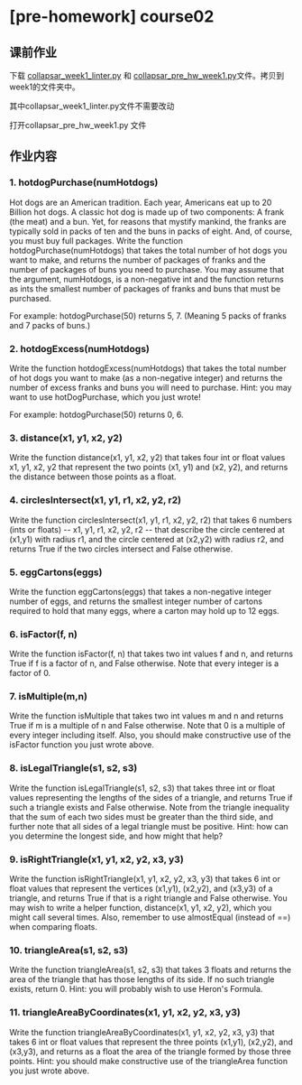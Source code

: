 # [pre-homework] course02 

## 课前作业

下载 [collapsar_week1_linter.py](http://ossp.pengjunjie.com/collapsar_week1_linter.py) 和 [collapsar_pre_hw_week1.py](http://ossp.pengjunjie.com/collapsar_pre_hw_week1.py)文件。拷贝到week1的文件夹中。

其中collapsar_week1_linter.py文件不需要改动

打开collapsar_pre_hw_week1.py 文件


## 作业内容

### 1. hotdogPurchase(numHotdogs) 
Hot dogs are an American tradition. Each year, Americans eat up to 20 Billion hot dogs. A classic hot dog is made up of two components: A frank (the meat) and a bun. Yet, for reasons that mystify mankind, the franks are typically sold in packs of ten and the buns in packs of eight. And, of course, you must buy full packages. Write the function hotdogPurchase(numHotdogs) that takes the total number of hot dogs you want to make, and returns the number of packages of franks and the number of packages of buns you need to purchase. You may assume that the argument, numHotdogs, is a non-negative int and the function returns as ints the smallest number of packages of franks and buns that must be purchased.

For example:
  hotdogPurchase(50) returns 5, 7. (Meaning 5 packs of franks and 7 packs of buns.)


### 2. hotdogExcess(numHotdogs)
Write the function hotdogExcess(numHotdogs) that takes the total number of hot dogs you want to make (as a non-negative integer) and returns the number of excess franks and buns you will need to purchase. Hint: you may want to use hotDogPurchase, which you just wrote!

For example:
  hotdogPurchase(50) returns 0, 6.
  
### 3. distance(x1, y1, x2, y2)
Write the function distance(x1, y1, x2, y2) that takes four int or float values x1, y1, x2, y2 that represent the two points (x1, y1) and (x2, y2), and returns the distance between those points as a float.

### 4. circlesIntersect(x1, y1, r1, x2, y2, r2)
Write the function circlesIntersect(x1, y1, r1, x2, y2, r2) that takes 6 numbers (ints or floats) -- x1, y1, r1, x2, y2, r2 -- that describe the circle centered at (x1,y1) with radius r1, and the circle centered at (x2,y2) with radius r2, and returns True if the two circles intersect and False otherwise.

### 5. eggCartons(eggs)
Write the function eggCartons(eggs) that takes a non-negative integer number of eggs, and returns the smallest integer number of cartons required to hold that many eggs, where a carton may hold up to 12 eggs.

### 6. isFactor(f, n)
Write the function isFactor(f, n) that takes two int values f and n, and returns True if f is a factor of n, and False otherwise. Note that every integer is a factor of 0.

### 7. isMultiple(m,n)
Write the function isMultiple that takes two int values m and n and returns True if m is a multiple of n and False otherwise. Note that 0 is a multiple of every integer including itself. Also, you should make constructive use of the isFactor function you just wrote above.

### 8. isLegalTriangle(s1, s2, s3)
Write the function isLegalTriangle(s1, s2, s3) that takes three int or float values representing the lengths of the sides of a triangle, and returns True if such a triangle exists and False otherwise. Note from the triangle inequality that the sum of each two sides must be greater than the third side, and further note that all sides of a legal triangle must be positive. Hint: how can you determine the longest side, and how might that help?

### 9. isRightTriangle(x1, y1, x2, y2, x3, y3)
Write the function isRightTriangle(x1, y1, x2, y2, x3, y3) that takes 6 int or float values that represent the vertices (x1,y1), (x2,y2), and (x3,y3) of a triangle, and returns True if that is a right triangle and False otherwise. You may wish to write a helper function, distance(x1, y1, x2, y2), which you might call several times. Also, remember to use almostEqual (instead of ==) when comparing floats.

### 10. triangleArea(s1, s2, s3)
Write the function triangleArea(s1, s2, s3) that takes 3 floats and returns the area of the triangle that has those lengths of its side. If no such triangle exists, return 0. Hint: you will probably wish to use Heron's Formula.

### 11. triangleAreaByCoordinates(x1, y1, x2, y2, x3, y3)
Write the function triangleAreaByCoordinates(x1, y1, x2, y2, x3, y3) that takes 6 int or float values that represent the three points (x1,y1), (x2,y2), and (x3,y3), and returns as a float the area of the triangle formed by those three points. Hint: you should make constructive use of the triangleArea function you just wrote above.
